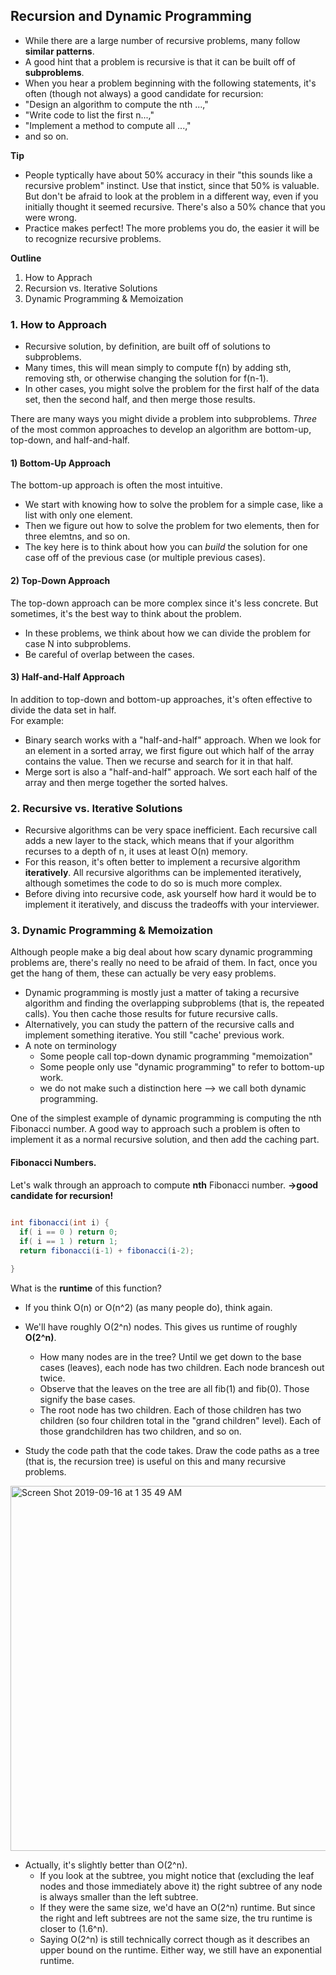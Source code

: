 ## Recursion and Dynamic Programming

- While there are a large number of recursive problems, many follow **similar patterns**. 
- A good hint that a problem is recursive is that it can be built off of **subproblems**. <br />
- When you hear a problem beginning with the following statements, it's often (though not always) a good candidate for recursion:
 - "Design an algorithm to compute the nth ...," 
 - "Write code to list the first n...," 
 - "Implement a method to compute all ...," 
 - and so on.

**Tip**
- People typtically have about 50% accuracy in their "this sounds like a recursive problem" instinct. Use that instict, since that 50% is valuable. But don't be afraid to look at the problem in a different way, even if you initially thought it seemed recursive. There's also a 50% chance that you were wrong. 
- Practice makes perfect! The more problems you do, the easier it will be to recognize recursive problems. 

**Outline**
1. How to Apprach
2. Recursion vs. Iterative Solutions
3. Dynamic Programming & Memoization

### 1. How to Approach
- Recursive solution, by definition, are built off of solutions to subproblems.
- Many times, this will mean simply to compute f(n) by adding sth, removing sth, or otherwise changing the solution for f(n-1).
- In other cases, you might solve the problem for the first half of the data set, then the second half, and then merge those results.

There are many ways you might divide a problem into subproblems. *Three* of the most common approaches to develop an algorithm are bottom-up, top-down, and half-and-half.

#### 1) Bottom-Up Approach
The bottom-up approach is often the most intuitive. 
- We start with knowing how to solve the problem for a simple case, like a list with only one element. 
- Then we figure out how to solve the problem for two elements, then for three elemtns, and so on. 
- The key here is to think about how you can *build* the solution for one case off of the previous case (or multiple previous cases).

#### 2) Top-Down Approach
The top-down approach can be more complex since it's less concrete. But sometimes, it's the best way to think about the problem.
- In these problems, we think about how we can divide the problem for case N into subproblems. 
- Be careful of overlap between the cases.

#### 3) Half-and-Half Approach
In addition to top-down and bottom-up approaches, it's often effective to divide the data set in half.<br />
For example:
  - Binary search works with a "half-and-half" approach. When we look for an element in a sorted array, we first figure out which half of the array contains the value. Then we recurse and search for it in that half.
  - Merge sort is also a "half-and-half" approach. We sort each half of the array and then merge together the sorted halves.
  
### 2. Recursive vs. Iterative Solutions
- Recursive algorithms can be very space inefficient. Each recursive call adds a new layer to the stack, which means that if your algorithm recurses to a depth of n, it uses at least O(n) memory.
- For this reason, it's often better to implement a recursive algorithm **iteratively**. All recursive algorithms can be implemented iteratively, although sometimes the code to do so is much more complex. 
- Before diving into recursive code, ask yourself how hard it would be to implement it iteratively, and discuss the tradeoffs with your interviewer. 

### 3. Dynamic Programming & Memoization
Although people make a big deal about how scary dynamic programming problems are, there's really no need to be afraid of them. In fact, once you get the hang of them, these can actually be very easy problems.
- Dynamic programming is mostly just a matter of taking a recursive algorithm and finding the overlapping subproblems (that is, the repeated calls). You then cache those results for future recursive calls. 
- Alternatively, you can study the pattern of the recursive calls and implement something iterative. You still "cache' previous work. 
- A note on terminology
  - Some people call top-down dynamic programming "memoization" 
  - Some people only use "dynamic programming" to refer to bottom-up work.
  - we do not make such a distinction here --> we call both dynamic programming.
  
One of the simplest example of dynamic programming is computing the nth Fibonacci number. A good way to approach such a problem is often to implement it as a normal recursive solution, and then add the caching part. 

#### Fibonacci Numbers.
Let's walk through an approach to compute **nth** Fibonacci number. **->good candidate for recursion!** <br />

<Recursive>
  
```java
  
int fibonacci(int i) {
  if( i == 0 ) return 0;
  if( i == 1 ) return 1;
  return fibonacci(i-1) + fibonacci(i-2);

}

```

What is the **runtime** of this function?

- If you think O(n) or O(n^2) (as many people do), think again.
- We'll have roughly O(2^n) nodes. This gives us runtime of roughly **O(2^n)**.
    - How many nodes are in the tree? Until we get down to the base cases (leaves), each node has two children. Each node brancesh out twice.
    - Observe that the leaves on the tree are all fib(1) and fib(0). Those signify the base cases. 
    - The root node has two children. Each of those children has two children (so four children total in the "grand children" level). Each of those grandchildren has two children, and so on. 
  
- Study the code path that the code takes. Draw the code paths as a tree (that is, the recursion tree) is useful on this and many recursive problems.

<img width="584" alt="Screen Shot 2019-09-16 at 1 35 49 AM" src="https://user-images.githubusercontent.com/46575719/64936126-6ff00780-d822-11e9-9d5c-acf1911f736a.png">

- Actually, it's slightly better than O(2^n). 
    - If you look at the subtree, you might notice that (excluding the leaf nodes and those immediately above it) the right subtree of any node is always smaller than the left subtree. 
    - If they were the same size, we'd have an O(2^n) runtime. But since the right and left subtrees are not the same size, the tru runtime is closer to (1.6^n). 
    - Saying O(2^n) is still technically correct though as it describes an upper bound on the runtime. Either way, we still have an exponential runtime. 
  
  





